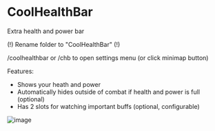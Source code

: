 # CoolHealthBar

Extra health and power bar

(!) Rename folder to "CoolHealthBar" (!)

/coolhealthbar or /chb to open settings menu (or click minimap button)

Features:
- Shows your heath and power
- Automatically hides outside of combat if health and power is full (optional)
- Has 2 slots for watching important buffs (optional, configurable)

![image](https://github.com/user-attachments/assets/f92d092a-ebfe-4042-80d6-c7678bc8b8a6)

